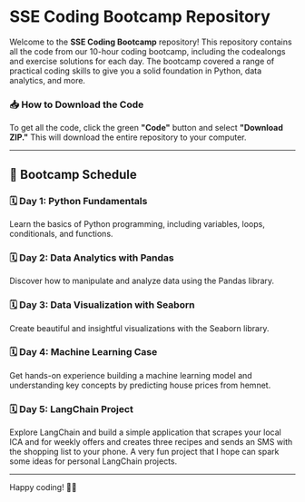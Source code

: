 # SSE Coding Bootcamp Repository

Welcome to the **SSE Coding Bootcamp** repository! This repository contains all the code from our 10-hour coding bootcamp, including the codealongs and exercise solutions for each day. The bootcamp covered a range of practical coding skills to give you a solid foundation in Python, data analytics, and more.

### 📥 How to Download the Code
To get all the code, click the green **"Code"** button and select **"Download ZIP."** This will download the entire repository to your computer.

---

## 📅 Bootcamp Schedule

### 🗓 Day 1: Python Fundamentals
Learn the basics of Python programming, including variables, loops, conditionals, and functions.

### 🗓 Day 2: Data Analytics with Pandas
Discover how to manipulate and analyze data using the Pandas library.

### 🗓 Day 3: Data Visualization with Seaborn
Create beautiful and insightful visualizations with the Seaborn library.

### 🗓 Day 4: Machine Learning Case
Get hands-on experience building a machine learning model and understanding key concepts by predicting house prices from hemnet.

### 🗓 Day 5: LangChain Project
Explore LangChain and build a simple application that scrapes your local ICA and for weekly offers and creates three recipes and sends an SMS with the shopping list to your phone. A very fun project that I hope can spark some ideas for personal LangChain projects.

---

Happy coding! 🧑‍💻

